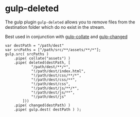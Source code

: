 # gulp-deleted


The gulp plugin `gulp-deleted` allows you to remove files from the destination folder which do no exist in the stream.
  
Best used in conjunction with [gulp-collate](https://www.npmjs.org/package/gulp-collate) and [gulp-changed](https://www.npmjs.org/package/gulp-changed)  

```  
var destPath = "/path/dest"
var srcPaths = ["/path/src/**/assets/**/*"];
gulp.src( srcPaths )
	.pipe( collate("assets") )
	.pipe( deleted(destPath, [
			"/path/dest/**/*",
			"!/path/dest/index.html",
			"!/path/dest/css/**/*",
			"!/path/dest/css/**",
			"!/path/dest/css",
			"!/path/dest/js/**/*",
			"!/path/dest/js/**",
			"!/path/dest/js"
		]))
	.pipe( changed(destPath) )
	.pipe( gulp.dest( destPath ) );
```
